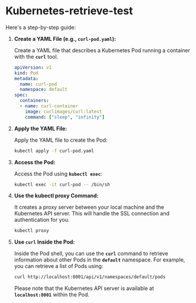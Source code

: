 # Kubernetes-retrieve-test

Here's a step-by-step guide:

1. **Create a YAML File (e.g., `curl-pod.yaml`):**
    
    Create a YAML file that describes a Kubernetes Pod running a container with the **`curl`** tool.
    
    ```yaml
    apiVersion: v1
    kind: Pod
    metadata:
      name: curl-pod
      namespace: default
    spec:
      containers:
      - name: curl-container
        image: curlimages/curl:latest
        command: ["sleep", "infinity"]
    
    ```
    
2. **Apply the YAML File:**
    
    Apply the YAML file to create the Pod:
    
    ```bash
    kubectl apply -f curl-pod.yaml
    
    ```

    
3. **Access the Pod:**
    
    Access the Pod using **`kubectl exec`**:
    
    ```bash
    kubectl exec -it curl-pod -- /bin/sh
    
    ```

4. **Use the kubectl proxy Command:**
    
    It creates a proxy server between your local machine and the Kubernetes API server. This will handle the SSL connection and authentication for you.
    ```bash
    kubectl proxy

    ```

5. **Use `curl` Inside the Pod:**
    
    Inside the Pod shell, you can use the **`curl`** command to retrieve information about other Pods in the **`default`** namespace. For example, you can retrieve a list of Pods using:
    
    ```bash
    curl http://localhost:8001/api/v1/namespaces/default/pods
    
    ```
    
    Please note that the Kubernetes API server is available at **`localhost:8001`** within the Pod.